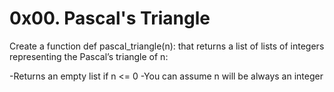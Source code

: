 # 0x00. Pascal's Triangle
Create a function def pascal_triangle(n): that returns a list of lists of integers representing the Pascal’s triangle of n:

-Returns an empty list if n <= 0
-You can assume n will be always an integer
